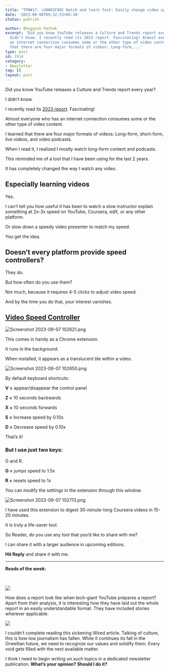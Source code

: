 ```yaml
---
title: "TFN#17: \U0001FA9C Watch and learn fast: Easily change video speed"
date: '2023-09-08T09:32:33+05:30'
status: publish

author: Bhagyesh Pathak
excerpt: 'Did you know YouTube releases a Culture and Trends report every year? I
  didn’t know. I recently read its 2023 report. Fascinating! Almost everyone who has
  an internet connection consumes some or the other type of video content. I learned
  that there are four major formats of videos: Long-form,...'
type: post
id: 1914
category:
- Newsletter
tag: []
layout: post
---
```


Did you know YouTube releases a Culture and Trends report every year?

I didn’t know.

I recently read its [2023 report](https://storage.googleapis.com/gweb-uniblog-publish-prod/documents/YouTube_Culture__Trends_Report_2023.pdf). Fascinating!

Almost everyone who has an internet connection consumes some or the other type of video content.

I learned that there are four major formats of videos: Long-form, short-form, live videos, and video podcasts.

When I read it, I realized I mostly watch long-form content and podcasts.

This reminded me of a tool that I have been using for the last 2 years.

It has completely changed the way I watch any video.

Especially learning videos
--------------------------

Yes.

I can’t tell you how useful it has been to watch a slow instructor explain something at 2x-3x speed on YouTube, Coursera, edX, or any other platform.

Or slow down a speedy video presenter to match my speed.

You get the idea.

Doesn’t every platform provide speed controllers?
-------------------------------------------------

They do.

But how often do you use them?

Not much, because it requires 4-5 clicks to adjust video speed.

And by the time you do that, your interest vanishes.

​[Video Speed Controller](https://chrome.google.com/webstore/detail/video-speed-controller/nffaoalbilbmmfgbnbgppjihopabppdk)​
-----------------------------------------------------------------------------------------------------------------------------

![Screenshot 2023-09-07 102621.png](https://embed.filekitcdn.com/e/tkwVjiL2WnM6sb9P2ZThes/neGaBCKLbXqi3QX87X7Hgt)

This comes in handy as a Chrome extension.

It runs in the background.

When installed, it appears as a translucent tile within a video.

![Screenshot 2023-09-07 102650.png](https://embed.filekitcdn.com/e/tkwVjiL2WnM6sb9P2ZThes/sgEJnwpAYG5hoeeRMDqyy6)

By default keyboard shortcuts:

**V =** appear/disappear the control panel

**Z =** 10 seconds backwards

**X =** 10 seconds forwards

**S =** Increase speed by 0.10x

**D =** Decrease speed by 0.10x

That’s it!

### But I use just two keys:

G and R.

**G =** jumps speed to 1.5x

**R =** resets speed to 1x

You can modify the settings in the extension through this window.

![Screenshot 2023-09-07 102713.png](https://embed.filekitcdn.com/e/tkwVjiL2WnM6sb9P2ZThes/6HfktTwkgubCHpWGFowhHC)

I have used this extension to digest 30-minute-long Coursera videos in 15-20 minutes.

It is truly a life-saver tool.

So Reader, do you use any tool that you’d like to share with me?

I can share it with a larger audience in upcoming editions.

**Hit Reply** and share it with me.

---

**Reads of the week:**

​

[![](https://embed.filekitcdn.com/e/tkwVjiL2WnM6sb9P2ZThes/obbXbTZ5FQxgn8aUufTRcW)](https://storage.googleapis.com/gweb-uniblog-publish-prod/documents/YouTube_Culture__Trends_Report_2023.pdf)

How does a report look like when tech-giant YouTube prepares a report? Apart from their analysis, it is interesting how they have laid out the whole report in an easily understandable format. They have included stories wherever applicable.

[![](https://embed.filekitcdn.com/e/tkwVjiL2WnM6sb9P2ZThes/5vWXsN5kAE6buCUrm6XniB)](https://www.wired.com/story/ethics-children-parenting-family-biology)

I couldn’t complete reading this sickening Wired article. Talking of culture, this is how low journalism has fallen. While it continues its fall in the Orwellian future, we need to recognize our values and solidify them. Every void gets filled with the next available matter.

I think I need to begin writing on such topics in a dedicated newsletter publication. **What’s your opinion? Should I do it?**